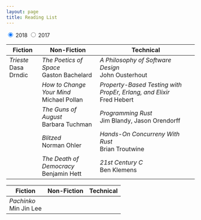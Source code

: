 ```yaml
---
layout: page
title: Reading List
---
```


<div>
  <input id="tab1" type="radio" name="tabs" checked>
  <label for="tab1">2018</label>

  <input id="tab2" type="radio" name="tabs">
  <label for="tab2">2017</label>
<!--
  <input id="tab3" type="radio" name="tabs">
  <label for="tab3">2016</label> -->

  <section id="content1">
    <div>
      <table>
        <colgroup>
        <col span="2">
        </colgroup>
        <thead>
          <tr>
            <th scope="col">Fiction</th>
            <th scope="col">Non-Fiction</th>
            <th scope="col">Technical</th>
          </tr>
        </thead>
        <tbody>
          <tr>
            <td> <i>Trieste</i> <br/> Dasa Drndic </td>
            <td><i>The Poetics of Space</i> <br/> Gaston Bachelard</td>
            <td><i>A Philosophy of Software Design</i> <br/> John Ousterhout</td>
          </tr>
          <tr>
            <td></td>
            <td><i>How to Change Your Mind</i> <br/> Michael Pollan</td>           
            <td><i>Property-Based Testing with PropEr, Erlang, and Elixir</i> <br/> Fred Hebert</td>
          </tr>
          <tr>
            <td></td>
            <td><i>The Guns of August</i> <br/> Barbara Tuchman</td>
            <td><i>Programming Rust</i><br/> Jim Blandy, Jason Orendorff</td>
          </tr>
          <tr>
            <td></td>
            <td><i>Blitzed</i> <br/> Norman Ohler </td>
            <td><i>Hands-On Concurreny With Rust</i> <br/> Brian Troutwine</td>
          </tr>
          <tr>
            <td></td>
            <td><i>The Death of Democracy</i> <br/> Benjamin Hett</td>
            <td><i>21st Century C</i><br/>Ben Klemens</td>
          </tr>
        </tbody>
      </table>
    </div>  
  </section>

  <section id="content2">
  <div>
    <table>
      <colgroup>
      <col span="2">
      </colgroup>
      <thead>
        <tr>
          <th scope="col">Fiction</th>
          <th scope="col">Non-Fiction</th>
          <th scope="col">Technical</th>
        </tr>
      </thead>
      <tbody>
        <tr>
          <td><i>Pachinko</i><br/>Min Jin Lee</td>
          <td><i></i><br/></td>
          <td><i></i><br/></td>
        </tr>
      </tbody>
    </table>
  </div>  
  </section>

  <!-- <section id="content3">

  </section> -->
</div>
